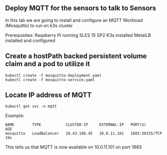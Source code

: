## Deploy MQTT for the sensors to talk to Sensors

In this lab we are going to install and configure an MQTT Workload (Mosquitto) to run on k3s cluster

Prerequisites:
     Raspberry Pi running SLES 15 SP2
     K3s installed
     MetalLB installed and configured


## Create a hostPath backed persistent volume claim and a pod to utilize it

    kubectl create -f mosquitto-deployment.yaml
    kubectl create -f mosquitto-service.yaml
    


## Locate IP address of MQTT

    kubectl get svc -n mqtt
    
Example:

```
NAME        TYPE           CLUSTER-IP     EXTERNAL-IP   PORT(S)          AGE
mosquitto   LoadBalancer   10.43.168.45   10.0.11.101   1883:30155/TCP   19s
```

This tells us that MQTT is now available on 10.0.11.101 on port 1883
